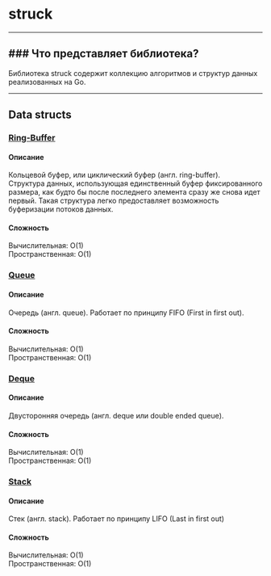 # struck

---
## ### Что представляет библиотека?

Библиотека struck содержит коллекцию алгоритмов и структур данных реализованных на Go.

---
## Data structs

### [Ring-Buffer](structs/ring_buffer/ring_buffer.go)

#### Описание
Кольцевой буфер, или циклический буфер (англ. ring-buffer).  
Структура данных, использующая единственный буфер фиксированного размера,
как будто бы после последнего элемента сразу же снова идет первый.
Такая структура легко предоставляет возможность буферизации потоков данных.

#### Сложность
Вычислительная: O(1)  
Пространственная: O(1)

### [Queue](structs/queue/queue.go)

#### Описание
Очередь (англ. queue). Работает по принципу FIFO (First in first out).

#### Сложность
Вычислительная: O(1)  
Пространственная: O(1)

### [Deque](structs/deque/deque.go)

#### Описание
Двусторонняя очередь (англ. deque или double ended queue).

#### Сложность
Вычислительная: O(1)  
Пространственная: O(1)

### [Stack](structs/stack/stack.go)

#### Описание
Стек (англ. stack). Работает по принципу LIFO (Last in first out)

#### Сложность
Вычислительная: O(1)  
Пространственная: O(1)
